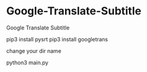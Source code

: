 # Google-Translate-Subtitle
Google Translate Subtitle


pip3 install pysrt
pip3 install googletrans

change your dir name

python3 main.py
